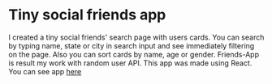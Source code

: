 #  Tiny social friends app
I created a tiny social friends' search page with users cards. You can search by typing name, state or city in search input and see immediately filtering on the page. Also you can sort cards by name, age or gender. Friends-App is result my work with random user API.
This app was made using React. You can see app [here](https://mitchffirstgit.github.io/Tiny-social-friends-app/)

